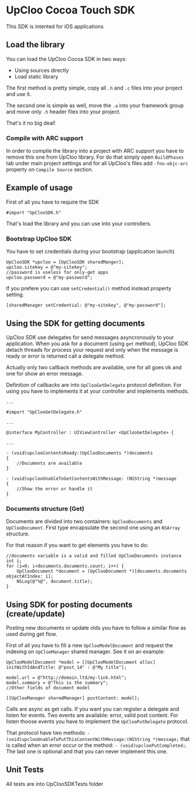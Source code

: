 # UpCloo Cocoa Touch SDK

This SDK is intented for iOS applications

## Load the library

You can load the UpCloo Cocoa SDK in two ways:

 * Using sources directly
 * Load static library

The first method is pretty simple, copy all ```.h``` and ```.c``` files
into your project and use it.

The second one is simple as well, move the ```.a``` into your framework
group and move only ```.h``` header files into your project.

That's it no big deal!

### Compile with ARC support

In order to compile the library into a project with ARC support
you have to remove this one from UpCloo library. For do that simply open
```BuildPhases``` tab under main project settings and for all 
UpCloo's files add ```-fno-objc-arc``` property on ```Compile Source```
section.

## Example of usage

First of all you have to require the SDK

```
#import "UpClooSDK.h"
```

That's load the library and you can use into your controllers.

### Bootstrap UpCloo SDK

You have to set credentials during your bootstrap (application launch)

```
UpClooSDK *upcloo = [UpClooSDK sharedManger];
upcloo.sitekey = @"my-sitekey";
//password is useless for only-get apps
upcloo.password = @"my-password";
```

If you prefere you can use ```setCredential()``` method instead property setting.

```
[sharedManager setCredential: @"my-sitekey", @"my-password"];
```

## Using the SDK for getting documents

UpCloo SDK use delegates for send messages asyncronously to your application. 
When you ask for a document (using ```get``` method), UpCloo SDK detach threads
for process your request and only when the message is ready or error is returned
call a delegate method.

Actually only two callback methods are available, one for all goes ok and one for
show an error message.

Definition of callbacks are into ```UpClooGetDelegate``` protocol definition.
For using you have to implements it at your controller and implements methods.

```
...

#import "UpClooGetDelegate.h"

...

@interface MyController : UIViewController <UpClooGetDelegate> {

...

- (void)upclooContentsReady:(UpClooDocuments *)documents 
{
    //Documents are available
}

- (void)upclooUnableToGetContentsWithMessage: (NSString *)message
{
    //Show the error or handle it
}
```

### Documents structure (Get)

Documents are divided into two containers: ```UpClooDocuments``` and ```UpClooDocument```. 
First type encapsulate the second one using an ```NSArray``` structure.

For that reason if you want to get elements you have to do:

```
//documents variable is a valid and filled UpClooDocuments instance
int i;
for (i=0; i<documents.documents.count; i++) {
    UpClooDocument *document = (UpClooDocument *)[documents.documents objectAtIndex: i];
    NSLog(@"%@", document.title);
}
```

## Using SDK for posting documents (create/update)

Posting new documents or update olds you have to follow a similar flow as 
used during get flow.

First of all you have to fill a new ```UpClooModelDocument``` and request 
the indexing on ```UpClooManager``` shared manager. See it on an example:

```
UpClooModelDocument *model = [[UpClooModelDocument alloc] initWithIdAndTitle: @"post_14" : @"My title"];

model.url = @"http://domain.ltd/my-link.html";
model.summary = @"This is the summary";
//Other fields of document model

[[UpClooManager sharedManager] postContent: model];
```

Calls are async as get calls. If you want you can register a delegate and 
listen for events. Two events are available: error, valid post content.
For listen thoose events you have to implement the ```UpClooPutDelegate```
protocol.

That protocol have two methods: ```- (void)upclooUnableToPutThisContentWithMessage:(NSString *)message;```
that is called when an error occur or the method: ```- (void)upclooPutCompleted;```. The last one is
optional and that you can never implement this one.

## Unit Tests

All tests are into UpClooSDKTests folder

